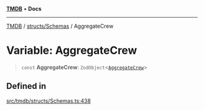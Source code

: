[**TMDB**](../../../README.md) • **Docs**

***

[TMDB](../../../README.md) / [structs/Schemas](../README.md) / AggregateCrew

# Variable: AggregateCrew

> `const` **AggregateCrew**: `ZodObject`\<[`AggregateCrew`](../type-aliases/AggregateCrew.md)\>

## Defined in

[src/tmdb/structs/Schemas.ts:438](https://github.com/Norviah/media-hub/blob/d809718af017974e095f312fcfa8bfdf58d3e3e5/src/tmdb/structs/Schemas.ts#L438)
